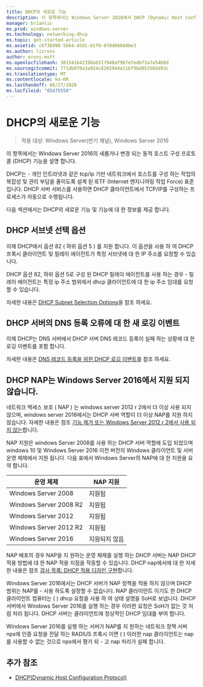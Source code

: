 ```yaml
---
title: DHCP의 새로운 기능
description: 이 항목에서는 Windows Server 2016에서 DHCP (Dynamic Host Configuration Protocol)의 새로운 기능에 대 한 개요를 제공 합니다.
manager: brianlic
ms.prod: windows-server
ms.technology: networking-dhcp
ms.topic: get-started-article
ms.assetid: c6f36998-5b64-45d1-b1f0-0f0d6604dbe3
ms.author: lizross
author: eross-msft
ms.openlocfilehash: 301541b42398ab517940af987e7ed6f3a7a54b0d
ms.sourcegitcommit: 771db070a3a924c8265944e21bf9bd85350dd93c
ms.translationtype: MT
ms.contentlocale: ko-KR
ms.lasthandoff: 06/27/2020
ms.locfileid: "85475550"
---
```

# <a name="whats-new-in-dhcp"></a>DHCP의 새로운 기능

>적용 대상: Windows Server(반기 채널), Windows Server 2016

이 항목에서는 Windows Server 2016의 새롭거나 변경 되는 동적 호스트 구성 프로토콜 (DHCP) 기능을 설명 합니다.

DHCP는 \- 개인 인트라넷과 같은 tcp/ip 기반 네트워크에서 호스트를 구성 하는 작업의 복잡성 및 관리 부담을 줄이도록 설계 된 IETF (Internet 엔지니어링 작업 Force) 표준입니다. DHCP 서버 서비스를 사용하면 DHCP 클라이언트에서 TCP/IP를 구성하는 프로세스가 자동으로 수행됩니다.

다음 섹션에서는 DHCP의 새로운 기능 및 기능에 대 한 정보를 제공 합니다.

## <a name="dhcp-subnet-selection-options"></a>DHCP 서브넷 선택 옵션

이제 DHCP에서 옵션 82 \( 하위 옵션 5 \) 를 지원 합니다. 이 옵션을 사용 하 여 DHCP 프록시 클라이언트 및 릴레이 에이전트가 특정 서브넷에 대 한 IP 주소를 요청할 수 있습니다.


DHCP 옵션 82, 하위 옵션 5로 구성 된 DHCP 릴레이 에이전트를 사용 하는 경우 \- 릴레이 에이전트는 특정 ip 주소 범위에서 dhcp 클라이언트에 대 한 ip 주소 임대를 요청할 수 있습니다.

자세한 내용은 [DHCP Subnet Selection Options](dhcp-subnet-options.md)을 참조 하세요.

## <a name="new-logging-events-for-dns-registration-failures-by-the-dhcp-server"></a>DHCP 서버의 DNS 등록 오류에 대 한 새 로깅 이벤트

이제 DHCP는 DNS 서버에서 DHCP 서버 DNS 레코드 등록이 실패 하는 상황에 대 한 로깅 이벤트를 포함 합니다.

자세한 내용은 [DNS 레코드 등록을 위한 DHCP 로깅 이벤트](dhcp-dns-events.md)를 참조 하세요.

## <a name="dhcp-nap-is-not-supported-in-windows-server-2016"></a>DHCP NAP는 Windows Server 2016에서 지원 되지 않습니다.

네트워크 액세스 보호 \( NAP \) 는 windows server 2012 r 2에서 더 이상 사용 되지 않으며, windows server 2016에서는 DHCP 서버 역할이 더 이상 NAP를 지원 하지 않습니다. 자세한 내용은 참조 [기능 제거 또는 Windows Server 2012 r 2에서 사용 되지 않는](https://technet.microsoft.com/library/dn303411.aspx)합니다.

NAP 지원은 windows Server 2008를 사용 하는 DHCP 서버 역할에 도입 되었으며 windows 10 및 Windows Server 2016 이전 버전의 Windows 클라이언트 및 서버 운영 체제에서 지원 됩니다. 다음 표에서 Windows Server의 NAP에 대 한 지원을 요약 합니다.

|운영 체제|NAP 지원|
|--------------------|---------------|
| Windows Server 2008 |지원됨|
| Windows Server 2008 R2 |지원됨|
| Windows Server 2012 |지원됨|
| Windows Server 2012 R2 |지원됨|
| Windows Server 2016|지원되지 않음|

NAP 배포의 경우 NAP을 지 원하는 운영 체제를 실행 하는 DHCP 서버는 NAP DHCP 적용 방법에 대 한 NAP 적용 지점을 작동할 수 있습니다. DHCP nap에서에 대 한 자세한 내용은 참조 [검사 목록: DHCP 적용 디자인 구현](https://technet.microsoft.com/library/dd314186.aspx)합니다.

Windows Server 2016에서는 DHCP 서버가 NAP 정책을 적용 하지 않으며 DHCP 범위는 NAP를 \- 사용 하도록 설정할 수 없습니다. NAP 클라이언트 이기도 한 DHCP 클라이언트 컴퓨터는 \( \) dhcp 요청을 사용 하 여 상태 설명을 SoH로 보냅니다. DHCP 서버에서 Windows Server 2016를 실행 하는 경우 이러한 요청은 SoH가 없는 것 처럼 처리 됩니다. DHCP 서버는 클라이언트에 정상적인 DHCP 임대를 부여 합니다.

Windows Server 2016를 실행 하는 서버가 NAP를 지 원하는 네트워크 정책 서버 nps에 인증 요청을 전달 하는 RADIUS 프록시 이면 \( \) 이러한 nap 클라이언트는 nap를 사용할 수 없는 것으로 nps에서 평가 되 \- 고 nap 처리가 실패 합니다.

## <a name="additional-references"></a>추가 참조

-   [DHCP(Dynamic Host Configuration Protocol)](Dynamic-Host-Configuration-Protocol--DHCP-.md)


